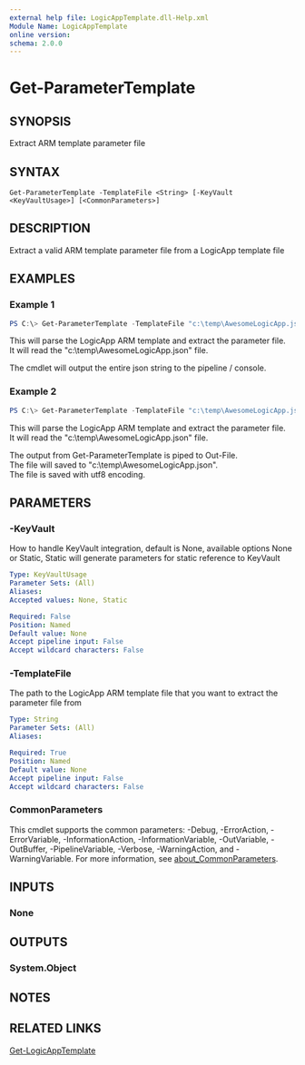 ```yaml
---
external help file: LogicAppTemplate.dll-Help.xml
Module Name: LogicAppTemplate
online version:
schema: 2.0.0
---
```


# Get-ParameterTemplate

## SYNOPSIS
Extract ARM template parameter file

## SYNTAX

```
Get-ParameterTemplate -TemplateFile <String> [-KeyVault <KeyVaultUsage>] [<CommonParameters>]
```

## DESCRIPTION
Extract a valid ARM template parameter file from a LogicApp template file

## EXAMPLES

### Example 1
```powershell
PS C:\> Get-ParameterTemplate -TemplateFile "c:\temp\AwesomeLogicApp.json"
```

This will parse the LogicApp ARM template and extract the parameter file.  
It will read the "c:\temp\AwesomeLogicApp.json" file.  

The cmdlet will output the entire json string to the pipeline / console.  

### Example 2
```powershell
PS C:\> Get-ParameterTemplate -TemplateFile "c:\temp\AwesomeLogicApp.json" | Out-File -FilePath "c:\temp\AwesomeLogicApp_parameters.json" -Encoding utf8
```

This will parse the LogicApp ARM template and extract the parameter file.  
It will read the "c:\temp\AwesomeLogicApp.json" file.  

The output from Get-ParameterTemplate is piped to Out-File.  
The file will saved to "c:\temp\AwesomeLogicApp.json".  
The file is saved with utf8 encoding.  

## PARAMETERS

### -KeyVault
How to handle KeyVault integration, default is None, available options None or Static, Static will generate parameters for static reference to KeyVault

```yaml
Type: KeyVaultUsage
Parameter Sets: (All)
Aliases:
Accepted values: None, Static

Required: False
Position: Named
Default value: None
Accept pipeline input: False
Accept wildcard characters: False
```

### -TemplateFile
The path to the LogicApp ARM template file that you want to extract the parameter file from

```yaml
Type: String
Parameter Sets: (All)
Aliases:

Required: True
Position: Named
Default value: None
Accept pipeline input: False
Accept wildcard characters: False
```

### CommonParameters
This cmdlet supports the common parameters: -Debug, -ErrorAction, -ErrorVariable, -InformationAction, -InformationVariable, -OutVariable, -OutBuffer, -PipelineVariable, -Verbose, -WarningAction, and -WarningVariable. For more information, see [about_CommonParameters](http://go.microsoft.com/fwlink/?LinkID=113216).

## INPUTS

### None

## OUTPUTS

### System.Object
## NOTES

## RELATED LINKS
[Get-LogicAppTemplate]()
